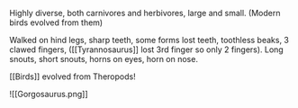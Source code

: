 Highly diverse, both carnivores and herbivores, large and small. (Modern birds evolved from them)

Walked on hind legs, sharp teeth, some forms lost teeth, toothless beaks, 3 clawed fingers, ([[Tyrannosaurus]] lost 3rd finger so only 2 fingers). Long snouts, short snouts, horns on eyes, horn on nose.

[[Birds]] evolved from Theropods!

![[Gorgosaurus.png]]